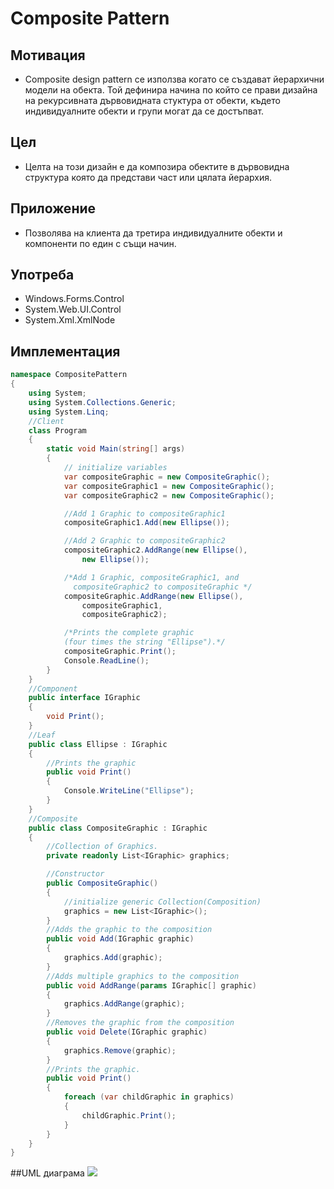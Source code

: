 # Composite Pattern
## Мотивация
* Composite design pattern се използва когато се създават йерархични модели на обекта. 
Той дефинира начина по който се прави дизайна на рекурсивната дървовидната стуктура от
обекти, където индивидуалните обекти и групи могат да се достъпват.
## Цел
* Целта на този дизайн е да композира обектите в дървовидна структура която да представи
част или цялата йерархия.
## Приложение
* Позволява на клиента да третира индивидуалните обекти и компоненти по един с същи начин.
## Употреба
* Windows.Forms.Control
* System.Web.UI.Control
* System.Xml.XmlNode
## Имплементация
```c#
namespace CompositePattern
{
    using System;
    using System.Collections.Generic;
    using System.Linq;
    //Client
    class Program
    {
        static void Main(string[] args)
        {
            // initialize variables
            var compositeGraphic = new CompositeGraphic();
            var compositeGraphic1 = new CompositeGraphic();
            var compositeGraphic2 = new CompositeGraphic();

            //Add 1 Graphic to compositeGraphic1
            compositeGraphic1.Add(new Ellipse());

            //Add 2 Graphic to compositeGraphic2
            compositeGraphic2.AddRange(new Ellipse(), 
                new Ellipse());

            /*Add 1 Graphic, compositeGraphic1, and 
              compositeGraphic2 to compositeGraphic */
            compositeGraphic.AddRange(new Ellipse(), 
                compositeGraphic1, 
                compositeGraphic2);

            /*Prints the complete graphic 
            (four times the string "Ellipse").*/
            compositeGraphic.Print();
            Console.ReadLine();
        }
    }
    //Component
    public interface IGraphic
    {
        void Print();
    }
    //Leaf
    public class Ellipse : IGraphic
    {
        //Prints the graphic
    	public void Print()
        {
            Console.WriteLine("Ellipse");
        }
    }
    //Composite
    public class CompositeGraphic : IGraphic
    {
        //Collection of Graphics.
        private readonly List<IGraphic> graphics;

        //Constructor 
        public CompositeGraphic()
        {
            //initialize generic Collection(Composition)
            graphics = new List<IGraphic>();
        }
        //Adds the graphic to the composition
        public void Add(IGraphic graphic)
        {
            graphics.Add(graphic);
        }
        //Adds multiple graphics to the composition
        public void AddRange(params IGraphic[] graphic)
        {
            graphics.AddRange(graphic);
        }
        //Removes the graphic from the composition
        public void Delete(IGraphic graphic)
        {
            graphics.Remove(graphic);
        }
        //Prints the graphic.
        public void Print()
        {
            foreach (var childGraphic in graphics)
            {
                childGraphic.Print();
            }
        }
    }
}
```
##UML диаграма
![](https://upload.wikimedia.org/wikipedia/commons/5/5a/Composite_UML_class_diagram_%28fixed%29.svg)
